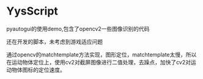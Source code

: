 # YysScript
pyautogui的使用demo,包含了opencv2一些图像识别的代码

还在开发的脚本，未考虑到游戏适应问题

通过opencv的matchtemplate方法实现，图形定位，matchtemplate太慢，所以在运动物体定位上，使用cv2对截屏图像进行二值处理，去躁点，加快了cv2对运动物体图标的定位速度。

